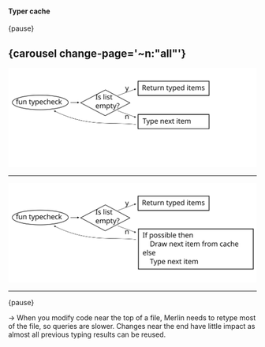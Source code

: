 #### Typer cache

{pause}


{carousel change-page='~n:"all"'}
-----
![](typer.svg)

---

![](typer_with_cache.svg)

-----

{pause}

-> When you modify code near the top of a file, Merlin needs to retype most of the file, so queries are slower.
Changes near the end have little impact as almost all previous typing results can be reused.
